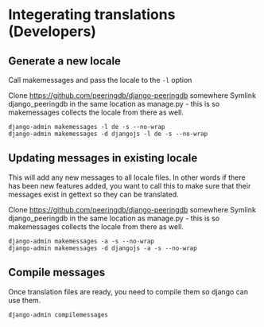 
# Integerating translations (Developers)

## Generate a new locale

Call makemessages and pass the locale to the `-l` option

Clone https://github.com/peeringdb/django-peeringdb somewhere
Symlink django_peeringdb in the same location as manage.py - this is so makemessages collects the locale from there as well.

```
django-admin makemessages -l de -s --no-wrap
django-admin makemessages -d djangojs -l de -s --no-wrap
```

## Updating messages in existing locale

This will add any new messages to all locale files. In other words if there has been new features added, you want to call this to make sure that their messages exist in gettext so they can be translated.

Clone https://github.com/peeringdb/django-peeringdb somewhere
Symlink django_peeringdb in the same location as manage.py - this is so makemessages collects the locale from there as well.


```
django-admin makemessages -a -s --no-wrap
django-admin makemessages -d djangojs -a -s --no-wrap
```

## Compile messages

Once translation files are ready, you need to compile them so django can use them.

```
django-admin compilemessages
```
